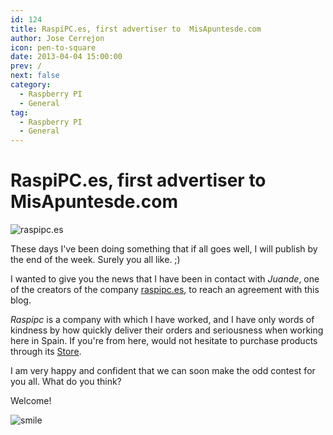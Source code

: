```yaml
---
id: 124
title: RaspiPC.es, first advertiser to  MisApuntesde.com
author: Jose Cerrejon
icon: pen-to-square
date: 2013-04-04 15:00:00
prev: /
next: false
category:
  - Raspberry PI
  - General
tag:
  - Raspberry PI
  - General
---
```


# RaspiPC.es, first advertiser to  MisApuntesde.com

![raspipc.es](/images/raspipces.jpg)

These days I've been doing something that if all goes well, I will publish by the end of the week. Surely you all like. ;)

I wanted to give you the news that I have been in contact with *Juande*, one of the creators of the company [raspipc.es](//raspipc.es), to reach an agreement with this blog.

*Raspipc* is a company with which I have worked, and I have only words of kindness by how quickly deliver their orders and seriousness when working here in Spain. If you're from here, would not hesitate to purchase products through its [Store](//raspipc.es/tienda.php).

I am very happy and confident that we can soon make the odd contest for you all. What do you think?

Welcome!

![smile](/css/sm/smiling.png)